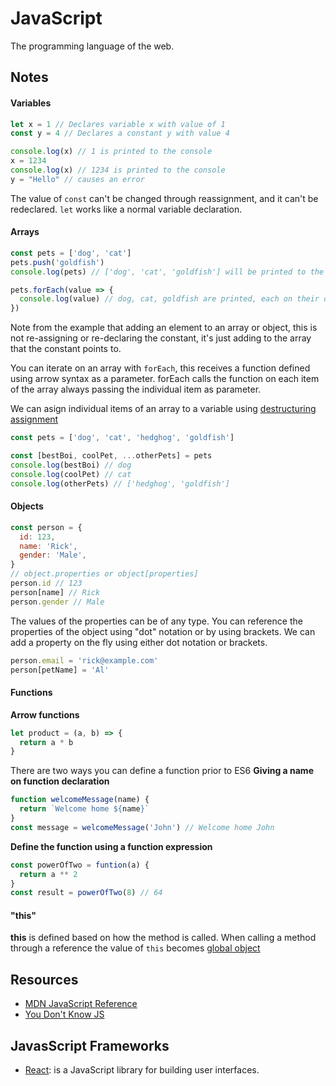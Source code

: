 # JavaScript

The programming language of the web.

## Notes

#### Variables
```javascript
let x = 1 // Declares variable x with value of 1
const y = 4 // Declares a constant y with value 4

console.log(x) // 1 is printed to the console
x = 1234
console.log(x) // 1234 is printed to the console
y = "Hello" // causes an error
```
The value of `const` can't be changed through reassignment, and it can't be redeclared.
`let` works like a normal variable declaration.

#### Arrays
```javascript
const pets = ['dog', 'cat']
pets.push('goldfish')
console.log(pets) // ['dog', 'cat', 'goldfish'] will be printed to the console

pets.forEach(value => {
  console.log(value) // dog, cat, goldfish are printed, each on their own line
})
```
Note from the example that adding an element to an array or object, this is not re-assigning or re-declaring the constant, it's just adding to the array that the constant points to.

You can iterate on an array with `forEach`, this receives a function defined using arrow syntax as a parameter. forEach calls the function on each item of the array always passing the individual item as parameter.

We can asign individual items of an array to a variable using [destructuring assignment](https://developer.mozilla.org/en-US/docs/Web/JavaScript/Reference/Operators/Destructuring_assignment)
```javascript
const pets = ['dog', 'cat', 'hedghog', 'goldfish']

const [bestBoi, coolPet, ...otherPets] = pets
console.log(bestBoi) // dog
console.log(coolPet) // cat
console.log(otherPets) // ['hedghog', 'goldfish']
```

#### Objects
```javascript
const person = {
  id: 123,
  name: 'Rick',
  gender: 'Male',
}
// object.properties or object[properties]
person.id // 123
person[name] // Rick
person.gender // Male
```
The values of the properties can be of any type.
You can reference the properties of the object using "dot" notation or by using brackets.
We can add a property on the fly using either dot notation or brackets.
```javascript 
person.email = 'rick@example.com'
person[petName] = 'Al'
```

#### Functions
**Arrow functions**
```javascript
let product = (a, b) => {
  return a * b
}
```

There are two ways you can define a function prior to ES6
**Giving a name on function declaration**
```javascript
function welcomeMessage(name) {
  return `Welcome home ${name}` 
}
const message = welcomeMessage('John') // Welcome home John
```

**Define the function using a function expression**
```javascript
const powerOfTwo = funtion(a) {
  return a ** 2
}
const result = powerOfTwo(8) // 64
```

#### "this"
**this** is defined based on how the method is called. When calling a method through a reference the value of `this` becomes [global object](https://developer.mozilla.org/en-US/docs/Glossary/Global_object)

## Resources

* [MDN JavaScript Reference](https://developer.mozilla.org/en-US/docs/Web/JavaScript/Reference)
* [You Don't Know JS](https://github.com/getify/You-Dont-Know-JS)


## JavasScript Frameworks

* [React](../javascript-frameworks/react/README.md): is a JavaScript library for building user interfaces.

